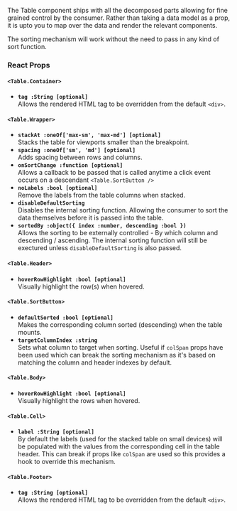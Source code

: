 The Table component ships with all the decomposed parts allowing for fine grained control by the consumer.  Rather than
taking a data model as a prop, it is upto you to map over the data and render the relevant components.

The sorting mechanism will work without the need to pass in any kind of sort function.

### React Props

#### `<Table.Container>`
* **`tag :String [optional]`**  
Allows the rendered HTML tag to be overridden from the default `<div>`.

#### `<Table.Wrapper>`
* **`stackAt :oneOf['max-sm', 'max-md'] [optional]`**  
Stacks the table for viewports smaller than the breakpoint.
* **`spacing :oneOf['sm', 'md'] [optional]`**  
Adds spacing between rows and columns.
* **`onSortChange :function [optional]`**  
Allows a callback to be passed that is called anytime a click event occurs on a descendant `<Table.SortButton />`
* **`noLabels :bool [optional]`**  
Remove the labels from the table columns when stacked.
* **`disableDefaultSorting`**  
Disables the internal sorting function.  Allowing the consumer to sort the data themselves before it is passed
into the table.
* **`sortedBy :object({ index :number, descending :bool })`**  
Allows the sorting to be externally controlled - By which column and descending / ascending.  The internal sorting
function will still be exectured unless `disableDefaultSorting` is also passed.

#### `<Table.Header>`
* **`hoverRowHighlight :bool [optional]`**  
Visually highlight the row(s) when hovered.

#### `<Table.SortButton>`
* **`defaultSorted :bool [optional]`**  
Makes the corresponding column sorted (descending) when the table mounts.
* **`targetColumnIndex :string`**  
Sets what column to target when sorting. Useful if `colSpan` props have been used which can break the
sorting mechanism as it's based on matching the column and header indexes by default.

#### `<Table.Body>`
* **`hoverRowHighlight :bool [optional]`**  
Visually highlight the rows when hovered.

#### `<Table.Cell>`
* **`label :String [optional]`**  
By default the labels (used for the stacked table on small devices) will be populated with the values from the corresponding
cell in the table header.  This can break if props like `colSpan` are used so this provides a hook to override this
mechanism.

#### `<Table.Footer>`
* **`tag :String [optional]`**  
Allows the rendered HTML tag to be overridden from the default `<div>`.
